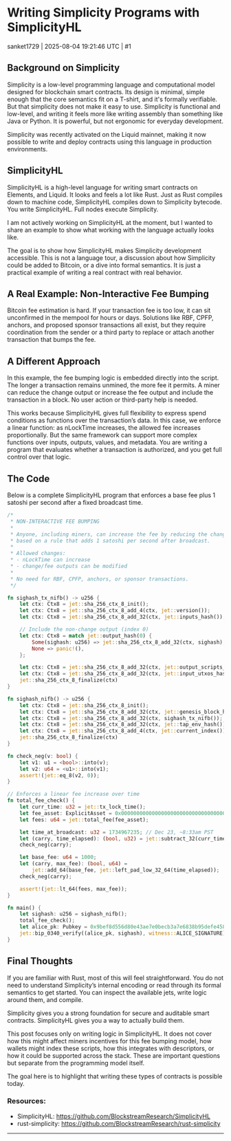 # Writing Simplicity Programs with SimplicityHL

sanket1729 | 2025-08-04 19:21:46 UTC | #1

## Background on Simplicity

Simplicity is a low-level programming language and computational model designed for blockchain smart contracts. Its design is minimal, simple enough that the core semantics fit on a T-shirt, and it's formally verifiable. But that simplicity does not make it easy to use. Simplicity is functional and low-level, and writing it feels more like writing assembly than something like Java or Python. It is powerful, but not ergonomic for everyday development.

Simplicity was recently activated on the Liquid mainnet, making it now possible to write and deploy contracts using this language in production environments.

## SimplicityHL

SimplicityHL is a high-level language for writing smart contracts on Elements, and Liquid. It looks and feels a lot like Rust. Just as Rust compiles down to machine code, SimplicityHL compiles down to Simplicity bytecode. You write SimplicityHL. Full nodes execute Simplicity.

I am not actively working on SimplicityHL at the moment, but I wanted to share an example to show what working with the language actually looks like.

The goal is to show how SimplicityHL makes Simplicity development accessible. This is not a language tour, a discussion about how Simplicity could be added to Bitcoin, or a dive into formal semantics. It is just a practical example of writing a real contract with real behavior.

## A Real Example: Non-Interactive Fee Bumping
 
Bitcoin fee estimation is hard. If your transaction fee is too low, it can sit unconfirmed in the mempool for hours or days. Solutions like RBF, CPFP, anchors, and proposed sponsor transactions all exist, but they require coordination from the sender or a third party to replace or attach another transaction that bumps the fee.

## A Different Approach

In this example, the fee bumping logic is embedded directly into the script. The longer a transaction remains unmined, the more fee it permits. A miner can reduce the change output or increase the fee output and include the transaction in a block. No user action or third-party help is needed.

This works because SimplicityHL gives full flexibility to express spend conditions as functions over the transaction’s data. In this case, we enforce a linear function: as nLockTime increases, the allowed fee increases proportionally. But the same framework can support more complex functions over inputs, outputs, values, and metadata. You are writing a program that evaluates whether a transaction is authorized, and you get full control over that logic.

## The Code

Below is a complete SimplicityHL program that enforces a base fee plus 1 satoshi per second after a fixed broadcast time.


```rust
/*
 * NON-INTERACTIVE FEE BUMPING
 *
 * Anyone, including miners, can increase the fee by reducing the change amount,
 * based on a rule that adds 1 satoshi per second after broadcast.
 *
 * Allowed changes:
 * - nLockTime can increase
 * - change/fee outputs can be modified
 *
 * No need for RBF, CPFP, anchors, or sponsor transactions.
 */

fn sighash_tx_nifb() -> u256 {
    let ctx: Ctx8 = jet::sha_256_ctx_8_init();
    let ctx: Ctx8 = jet::sha_256_ctx_8_add_4(ctx, jet::version());
    let ctx: Ctx8 = jet::sha_256_ctx_8_add_32(ctx, jet::inputs_hash());

    // Include the non-change output (index 0)
    let ctx: Ctx8 = match jet::output_hash(0) {
        Some(sighash: u256) => jet::sha_256_ctx_8_add_32(ctx, sighash),
        None => panic!(),
    };

    let ctx: Ctx8 = jet::sha_256_ctx_8_add_32(ctx, jet::output_scripts_hash());
    let ctx: Ctx8 = jet::sha_256_ctx_8_add_32(ctx, jet::input_utxos_hash());
    jet::sha_256_ctx_8_finalize(ctx)
}

fn sighash_nifb() -> u256 {
    let ctx: Ctx8 = jet::sha_256_ctx_8_init();
    let ctx: Ctx8 = jet::sha_256_ctx_8_add_32(ctx, jet::genesis_block_hash());
    let ctx: Ctx8 = jet::sha_256_ctx_8_add_32(ctx, sighash_tx_nifb());
    let ctx: Ctx8 = jet::sha_256_ctx_8_add_32(ctx, jet::tap_env_hash());
    let ctx: Ctx8 = jet::sha_256_ctx_8_add_4(ctx, jet::current_index());
    jet::sha_256_ctx_8_finalize(ctx)
}

fn check_neg(v: bool) {
    let v1: u1 = <bool>::into(v);
    let v2: u64 = <u1>::into(v1);
    assert!(jet::eq_8(v2, 0));
}

// Enforces a linear fee increase over time
fn total_fee_check() {
    let curr_time: u32 = jet::tx_lock_time();
    let fee_asset: ExplicitAsset = 0x0000000000000000000000000000000000000000000000000000000000000000;
    let fees: u64 = jet::total_fee(fee_asset);

    let time_at_broadcast: u32 = 1734967235; // Dec 23, ~8:33am PST
    let (carry, time_elapsed): (bool, u32) = jet::subtract_32(curr_time, time_at_broadcast);
    check_neg(carry);

    let base_fee: u64 = 1000;
    let (carry, max_fee): (bool, u64) =
        jet::add_64(base_fee, jet::left_pad_low_32_64(time_elapsed));
    check_neg(carry);

    assert!(jet::lt_64(fees, max_fee));
}

fn main() {
    let sighash: u256 = sighash_nifb();
    total_fee_check();
    let alice_pk: Pubkey = 0x9bef8d556d80e43ae7e0becb3a7e6838b95defe45896ed6075bb9035d06c9964;
    jet::bip_0340_verify((alice_pk, sighash), witness::ALICE_SIGNATURE);
}
```
## Final Thoughts

If you are familiar with Rust, most of this will feel straightforward. You do not need to understand Simplicity’s internal encoding or read through its formal semantics to get started. You can inspect the available jets, write logic around them, and compile.

Simplicity gives you a strong foundation for secure and auditable smart contracts. SimplicityHL gives you a way to actually build them.

This post focuses only on writing logic in SimplicityHL. It does not cover how this might affect miners incentives for this fee bumping model, how wallets might index these scripts, how this integrates with descriptors, or how it could be supported across the stack. These are important questions but separate from the programming model itself.

The goal here is to highlight that writing these types of contracts is possible today.

### Resources:

- SimplicityHL: https://github.com/BlockstreamResearch/SimplicityHL
- rust-simplicity: https://github.com/BlockstreamResearch/rust-simplicity

-------------------------

